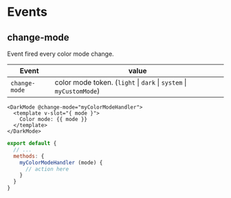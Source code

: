 # Events

## change-mode

Event fired every color mode change.


| Event          | value                                                        |
| -------------- | ------------------------------------------------------------ |
| `change-mode`  | color mode token. (`light` \| `dark` \| `system` \| `myCustomMode`)  | 

```vue
<DarkMode @change-mode="myColorModeHandler">
  <template v-slot="{ mode }">
    Color mode: {{ mode }}
  </template>
</DarkMode>
```

```js
export default {
  // ...
  methods: {
    myColorModeHandler (mode) {
      // action here
    }
  }
}
```